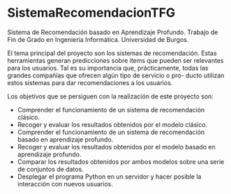 # SistemaRecomendacionTFG
Sistema de Recomendación basado en Aprendizaje Profundo. Trabajo de Fin de Grado en Ingeniería Informática. Universidad de Burgos.

El tema principal del proyecto son los sistemas de recomendación. Estas herramientas generan predicciones sobre ítems que pueden ser relevantes para los usuarios. Tal es su importancia que, prácticamente, todas las grandes compañías que ofrecen algún tipo de servicio o pro- ducto utilizan estos sistemas para dar recomendaciones a los usuarios.   

Los objetivos que se persiguen con la realización de este proyecto son:
* Comprender el funcionamiento de un sistema de recomendación clásico. 
* Recoger y evaluar los resultados obtenidos por el modelo clásico. 
* Comprender el funcionamiento de un sistema de recomendación basado en aprendizaje profundo.
* Recoger y evaluar los resultados obtenidos por el modelo basado en aprendizaje profundo.
* Comparar los resultados obtenidos por ambos modelos sobre una serie de conjuntos de datos.
* Desplegar el programa Python en un servidor y hacer posible la interacción con nuevos usuarios.

